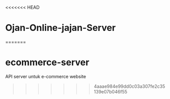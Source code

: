 <<<<<<< HEAD
# Ojan-Online-jajan-Server
=======
# ecommerce-server
API server untuk e-commerce website
>>>>>>> 4aaae984e99dd0c03a307fe2c35139e07b046f55
